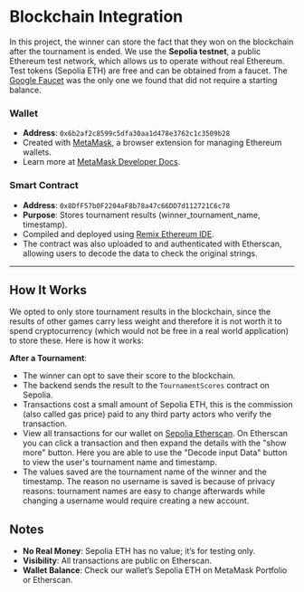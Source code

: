 # Blockchain Integration

In this project, the winner can store the fact that they won on the blockchain after the tournament is ended. We use the **Sepolia testnet**, a public Ethereum test network, which allows us to operate without real Ethereum. Test tokens (Sepolia ETH) are free and can be obtained from a faucet. The [Google Faucet](https://cloud.google.com/application/web3/faucet/ethereum/sepolia) was the only one we found that did not require a starting balance.

### Wallet
- **Address**: `0x6b2af2c8599c5dfa30aa1d478e3762c1c3509b28`
- Created with [MetaMask](https://portfolio.metamask.io/), a browser extension for managing Ethereum wallets.
- Learn more at [MetaMask Developer Docs](https://developer.metamask.io/).

### Smart Contract
- **Address**: `0x8DfF57b0F2204aF8b78a47c66DD7d112721C6c78`
- **Purpose**: Stores tournament results (winner_tournament_name, timestamp).
- Compiled and deployed using [Remix Ethereum IDE](https://remix.ethereum.org/).
- The contract was also uploaded to and authenticated with Etherscan, allowing users to decode the data to check the original strings. 


---

## How It Works

We opted to only store tournament results in the blockchain, since the results of other games carry less weight and therefore it is not worth it to spend cryptocurrency (which would not be free in a real world application) to store these. Here is how it works: 

**After a Tournament**:
   - The winner can opt to save their score to the blockchain.
   - The backend sends the result to the `TournamentScores` contract on Sepolia.
   - Transactions cost a small amount of Sepolia ETH, this is the commission (also called gas price) paid to any third party actors who verify the transaction.
   - View all transactions for our wallet on [Sepolia Etherscan](https://sepolia.etherscan.io/address/0x6b2af2c8599c5dfa30aa1d478e3762c1c3509b28). On Etherscan you can click a transaction and then expand the details with the "show more" button. Here you are able to use the "Decode input Data" button to view the user's tournament name and timestamp. 
   - The values saved are the tournament name of the winner and the timestamp. The reason no username is saved is because of privacy reasons: tournament names are easy to change afterwards while changing a username would require creating a new account. 


## Notes
- **No Real Money**: Sepolia ETH has no value; it’s for testing only.
- **Visibility**: All transactions are public on Etherscan.
- **Wallet Balance**: Check our wallet’s Sepolia ETH on MetaMask Portfolio or Etherscan.
